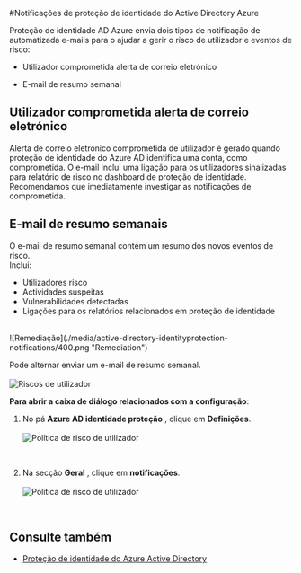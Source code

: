 <properties
    pageTitle="Notificações de proteção de identidade do Active Directory Azure | Microsoft Azure"
    description="Saiba como as notificações de suportem de atividades de inquérito."
    services="active-directory"
    keywords="proteção de identidade do Azure do active directory, deteção de aplicação de nuvem, gerir aplicações, segurança, risco, nível de risco, vulnerabilidade, política de segurança"
    documentationCenter=""
    authors="MarkusVi"
    manager="femila"
    editor=""/>

<tags
    ms.service="active-directory"
    ms.workload="identity"
    ms.tgt_pltfrm="na"
    ms.devlang="na"
    ms.topic="article"
    ms.date="10/20/2016"
    ms.author="markvi"/>

#<a name="azure-active-directory-identity-protection-notifications"></a>Notificações de proteção de identidade do Active Directory Azure 


Proteção de identidade AD Azure envia dois tipos de notificação de automatizada e-mails para o ajudar a gerir o risco de utilizador e eventos de risco:

- Utilizador comprometida alerta de correio eletrónico

- E-mail de resumo semanal

## <a name="user-compromised-alert-email"></a>Utilizador comprometida alerta de correio eletrónico

Alerta de correio eletrónico comprometida de utilizador é gerado quando proteção de identidade do Azure AD identifica uma conta, como comprometida. O e-mail inclui uma ligação para os utilizadores sinalizadas para relatório de risco no dashboard de proteção de identidade. Recomendamos que imediatamente investigar as notificações de comprometida.


## <a name="weekly-digest-email"></a>E-mail de resumo semanais

O e-mail de resumo semanal contém um resumo dos novos eventos de risco.<br>
Inclui:

- Utilizadores risco
- Actividades suspeitas
- Vulnerabilidades detectadas
- Ligações para os relatórios relacionados em proteção de identidade


<br>
![Remediação](./media/active-directory-identityprotection-notifications/400.png "Remediation")
<br> 

Pode alternar enviar um e-mail de resumo semanal.
<br><br>
![Riscos de utilizador](./media/active-directory-identityprotection-notifications/62.png "User risks")
<br>
 

**Para abrir a caixa de diálogo relacionados com a configuração**:

1. No pá **Azure AD identidade proteção** , clique em **Definições**.
<br><br>
![Política de risco de utilizador](./media/active-directory-identityprotection-notifications/401.png "User risk policy")
<br>

2. Na secção **Geral** , clique em **notificações**.
<br><br>
![Política de risco de utilizador](./media/active-directory-identityprotection-notifications/405.png "User risk policy")
<br>




## <a name="see-also"></a>Consulte também

- [Proteção de identidade do Azure Active Directory](active-directory-identityprotection.md) 

